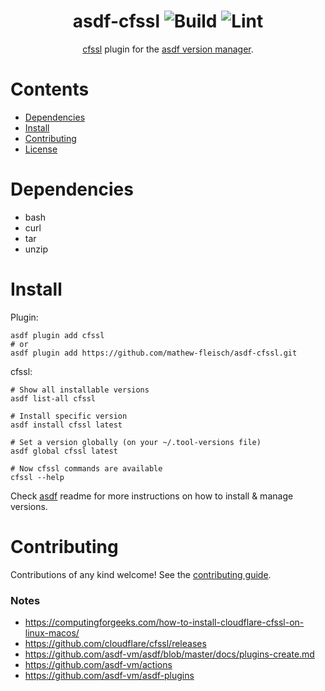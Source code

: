 <div align="center">

# asdf-cfssl ![Build](https://github.com/mathew-fleisch/asdf-cfssl/workflows/Build/badge.svg) ![Lint](https://github.com/mathew-fleisch/asdf-cfssl/workflows/Lint/badge.svg)

[cfssl](https://github.com/mathew-fleisch/asdf-cfssl) plugin for the [asdf version manager](https://asdf-vm.com).

</div>

# Contents

- [Dependencies](#dependencies)
- [Install](#install)
- [Contributing](#contributing)
- [License](#license)

# Dependencies

- bash
- curl
- tar
- unzip

# Install

Plugin:

```shell
asdf plugin add cfssl
# or
asdf plugin add https://github.com/mathew-fleisch/asdf-cfssl.git
```

cfssl:

```shell
# Show all installable versions
asdf list-all cfssl

# Install specific version
asdf install cfssl latest

# Set a version globally (on your ~/.tool-versions file)
asdf global cfssl latest

# Now cfssl commands are available
cfssl --help
```

Check [asdf](https://github.com/asdf-vm/asdf) readme for more instructions on how to
install & manage versions.

# Contributing

Contributions of any kind welcome! See the [contributing guide](CONTRIBUTING.md).


### Notes

- https://computingforgeeks.com/how-to-install-cloudflare-cfssl-on-linux-macos/
- https://github.com/cloudflare/cfssl/releases
- https://github.com/asdf-vm/asdf/blob/master/docs/plugins-create.md
- https://github.com/asdf-vm/actions
- https://github.com/asdf-vm/asdf-plugins